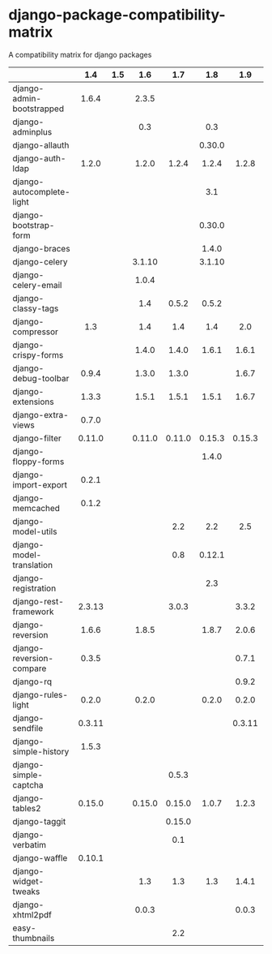 # django-package-compatibility-matrix
A compatibility matrix for django packages


|                            | 1.4   | 1.5 | 1.6   | 1.7   | 1.8   | 1.9   | 1.10| 1.11| 2.0 | 2.1 |
| -------------------        |:---:  |:---:|:---:  |:---:  |:---:  |:---:  |:---:|:---:|:---:|:---:|
| django-admin-bootstrapped  |1.6.4  |     |2.3.5  |       |       |       |     |     |     |     |   
| django-adminplus           |       |     |0.3    |       | 0.3   |       |     |     |     |     |   
| django-allauth             |       |     |       |       |0.30.0 |       |     |     |     |     |   
| django-auth-ldap           |1.2.0  |     |1.2.0  |1.2.4  |1.2.4  |1.2.8  |     |     |     |     |   
| django-autocomplete-light  |       |     |       |       |3.1    |       |     |     |     |     |   
| django-bootstrap-form      |       |     |       |       |0.30.0 |       |     |     |     |     |   
| django-braces              |       |     |       |       |1.4.0  |       |     |     |     |     |   
| django-celery              |       |     |3.1.10 |       |3.1.10 |       |     |     |     |     |   
| django-celery-email        |       |     |1.0.4  |       |       |       |     |     |     |     |   
| django-classy-tags         |       |     | 1.4   |0.5.2  |0.5.2  |       |     |     |     |     |   
| django-compressor          |1.3    |     | 1.4   | 1.4   |1.4    |2.0    |     |     |     |     |   
| django-crispy-forms        |       |     | 1.4.0 |1.4.0  |1.6.1  |1.6.1  |     |     |     |     |   
| django-debug-toolbar       |0.9.4  |     |1.3.0  |1.3.0  |       |1.6.7  |     |     |     |     |   
| django-extensions          |1.3.3  |     |1.5.1  |1.5.1  |1.5.1  |1.6.7  |     |     |     |     |   
| django-extra-views         |0.7.0  |     |       |       |       |       |     |     |     |     |   
| django-filter              |0.11.0 |     |0.11.0 |0.11.0 |0.15.3 |0.15.3 |     |     |     |     |   
| django-floppy-forms        |       |     |       |       |1.4.0  |       |     |     |     |     |   
| django-import-export       |0.2.1  |     |       |       |       |       |     |     |     |     |   
| django-memcached           |0.1.2  |     |       |       |       |       |     |     |     |     |   
| django-model-utils         |       |     |       |2.2    |  2.2  |2.5    |     |     |     |     |   
| django-model-translation   |       |     |       | 0.8   |0.12.1 |       |     |     |     |     |   
| django-registration        |       |     |       |       |2.3    |       |     |     |     |     |   
| django-rest-framework      |2.3.13 |     |       |3.0.3  |       |3.3.2  |     |     |     |     |   
| django-reversion           |1.6.6  |     | 1.8.5 |       |1.8.7  |2.0.6  |     |     |     |     |   
| django-reversion-compare   |0.3.5  |     |       |       |       |0.7.1  |     |     |     |     |   
| django-rq                  |       |     |       |       |       |0.9.2  |     |     |     |     |   
| django-rules-light         | 0.2.0 |     | 0.2.0 |       |0.2.0  |0.2.0  |     |     |     |     |   
| django-sendfile            |0.3.11 |     |       |       |       |0.3.11 |     |     |     |     |   
| django-simple-history      |1.5.3  |     |       |       |       |       |     |     |     |     |   
| django-simple-captcha      |       |     |       |0.5.3  |       |       |     |     |     |     |   
| django-tables2             |0.15.0 |     | 0.15.0|0.15.0 |1.0.7  |1.2.3  |     |     |     |     |   
| django-taggit              |       |     |       |0.15.0 |       |       |     |     |     |     |   
| django-verbatim            |       |     |       | 0.1   |       |       |     |     |     |     |   
| django-waffle              |0.10.1 |     |       |       |       |       |     |     |     |     |   
| django-widget-tweaks       |       |     | 1.3   |1.3    | 1.3   |1.4.1  |     |     |     |     |   
| django-xhtml2pdf           |       |     | 0.0.3 |       |       |0.0.3  |     |     |     |     |   
| easy-thumbnails            |       |     |       |  2.2  |       |       |     |     |     |     |   

